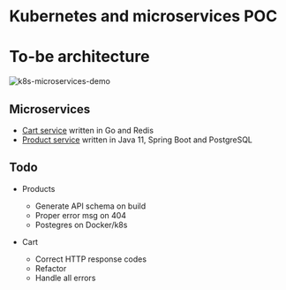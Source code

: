 # Kubernetes and microservices POC

# To-be architecture
![k8s-microservices-demo](https://user-images.githubusercontent.com/9336586/113518563-71486880-955d-11eb-904f-141e09972d8a.png)

## Microservices
* [Cart service](./cart/) written in Go and Redis
* [Product service](./product/) written in Java 11, Spring Boot and PostgreSQL

## Todo
* Products
    * Generate API schema on build
    * Proper error msg on 404
    * Postegres on Docker/k8s
    
* Cart
  * Correct HTTP response codes
  * Refactor
  * Handle all errors
